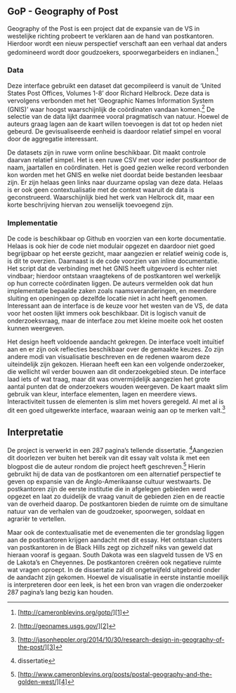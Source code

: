 
## GoP - Geography of Post

Geography of the Post is een project dat de expansie van de VS in westelijke richting probeert te verklaren aan de hand van postkantoren. Hierdoor wordt een nieuw perspectief verschaft aan een verhaal dat anders gedomineerd wordt door goudzoekers, spoorwegarbeiders en indianen.[^1]

### Data

Deze interface gebruikt een dataset dat gecompileerd is vanuit de ‘United States Post Offices, Volumes 1-8’ door Richard Helbrock. Deze data is vervolgens verbonden met het ‘Geographic Names Information System (GNIS)’ waar hoogst waarschijnlijk de coördinaten vandaan komen.[^2] De selectie van de data lijkt daarmee vooral pragmatisch van natuur. Hoewel de auteurs graag lagen aan de kaart willen toevoegen is dat tot op heden niet gebeurd. De gevisualiseerde eenheid is daardoor relatief simpel en vooral door de aggregatie interessant.

De datasets zijn in ruwe vorm online beschikbaar. Dit maakt controle daarvan relatief simpel. Het is een ruwe CSV met voor ieder postkantoor de naam, jaartallen en coördinaten. Het is goed gezien welke record verbonden kon worden met het GNIS en welke niet doordat beide bestanden leesbaar zijn. Er zijn helaas geen links naar duurzame opslag van deze data. Helaas is er ook geen contextualisatie met de context waaruit de data is geconstrueerd. Waarschijnlijk bied het werk van Helbrock dit, maar een korte beschrijving hiervan zou wenselijk toevoegend zijn.

### Implementatie

De code is beschikbaar op Github en voorzien van een korte documentatie. Helaas is ook hier de code niet modulair opgezet en daardoor niet goed begrijpbaar op het eerste gezicht, maar aangezien er relatief weinig code is, is dit te overzien. Daarnaast is de code voorzien van inline documentatie. Het script dat de verbinding met het GNIS heeft uitgevoerd is echter niet vindbaar; hierdoor ontstaan vraagtekens of de postkantoren wel werkelijk op hun correcte coördinaten liggen. De auteurs vermelden ook dat hun implementatie bepaalde zaken zoals naamsveranderingen, en meerdere sluiting en openingen op dezelfde locatie niet in acht heeft genomen. Interessant aan de interface is de keuze voor het westen van de VS, de data voor het oosten lijkt immers ook beschikbaar. Dit is logisch vanuit de onderzoeksvraag, maar de interface zou met kleine moeite ook het oosten kunnen weergeven.

Het design heeft voldoende aandacht gekregen. De interface voelt   intuïtief aan en er zijn ook reflecties beschikbaar over de gemaakte keuzes. Zo zijn andere modi van visualisatie beschreven en de redenen waarom deze uiteindelijk zijn gekozen. Hieraan heeft een kan een volgende onderzoeker, die wellicht wil verder bouwen aan dit onderzoekgebied steun. De interface laad iets of wat traag, maar dit was onvermijdelijk aangezien het grote aantal punten dat de onderzoekers wouden weergeven. De kaart maakt slim gebruik van kleur, interface elementen, lagen en meerdere views. Interactiviteit tussen de elementen is slim met hovers geregeld. Al met al is dit een goed uitgewerkte interface, waaraan weinig aan op te merken valt.[^3]

## Interpretatie

De project is verwerkt in een 287 pagina’s tellende dissertatie. [^4]Aangezien dit doorlezen ver buiten het bereik van dit essay valt volsta ik met een blogpost die de auteur rondom die project heeft geschreven.[^5] Hierin gebruikt hij de data van de postkantoren om een alternatief perspectief te geven op expansie van de Anglo-Amerikaanse cultuur westwaarts. De postkantoren zijn de eerste institutie die in afgelegen gebieden werd opgezet en laat zo duidelijk de vraag vanuit de gebieden zien en de reactie van de overheid daarop. De postkantoren bieden de ruimte om de simultane natuur van de verhalen van de goudzoeker, spoorwegen, soldaat en agrariër te vertellen. 

Maar ook de contextualisatie met de evenementen die ter grondslag liggen aan de postkantoren krijgen aandacht met dit essay. Het ontstaan clusters van postkantoren in de Black Hills zegt op zichzelf niks van geweld dat hieraan vooraf is gegaan. South Dakota was een slagveld tussen de VS en de Lakota’s en Cheyennes. De postkantoren creëren ook negatieve ruimte wat vragen oproept. In de dissertatie zal dit ongetwijfeld uitgebreid onder de aandacht zijn gekomen. Hoewel de visualisatie in eerste instantie moeilijk is interpreteren door een leek, is het een bron van vragen die onderzoeker 287 pagina’s lang bezig kan houden.


[^1]:	[http://cameronblevins.org/gotp/][1]

[^2]:	[http://geonames.usgs.gov/][2]

[^3]:	[http://jasonheppler.org/2014/10/30/research-design-in-geography-of-the-post/][3]

[^4]:	dissertatie

[^5]:	[http://www.cameronblevins.org/posts/postal-geography-and-the-golden-west/][4]

[1]:	http://cameronblevins.org/gotp/
[2]:	http://geonames.usgs.gov/
[3]:	http://jasonheppler.org/2014/10/30/research-design-in-geography-of-the-post/
[4]:	http://www.cameronblevins.org/posts/postal-geography-and-the-golden-west/